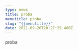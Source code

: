 ```yaml
---
type: news
title: proba
menutitle: proba
slug: "{{menutitle}}"
date: 2021-09-20T20:27:29.480Z
---
```

proba